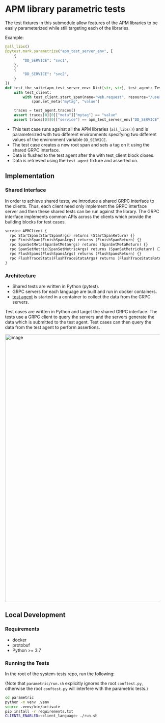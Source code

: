 # APM library parametric tests

The test fixtures in this submodule allow features of the APM libraries to be easily parameterized while still targeting
each of the libraries.

Example:

```python
@all_libs()
@pytest.mark.parametrize("apm_test_server_env", [
    {
        "DD_SERVICE": "svc1",
    },
    {
        "DD_SERVICE": "svc2",
    }
])
def test_the_suite(apm_test_server_env: Dict[str, str], test_agent: TestAgentAPI, test_client: _TestTracer):
    with test_client:
        with test_client.start_span(name="web.request", resource="/users") as span:
            span.set_meta("mytag", "value")

    traces = test_agent.traces()
    assert traces[0][0]["meta"]["mytag"] == "value"
    assert traces[0][0]["service"] == apm_test_server_env["DD_SERVICE"]
```

- This test case runs against all the APM libraries (`all_libs()`) and is parameterized with two different environments specifying two different values of the environment variable `DD_SERVICE`.
- The test case creates a new root span and sets a tag on it using the shared GRPC interface.
- Data is flushed to the test agent after the with test_client block closes.
- Data is retrieved using the `test_agent` fixture and asserted on.

## Implementation

### Shared Interface

In order to achieve shared tests, we introduce a shared GRPC interface to the clients. Thus, each client need only implement the GRPC interface server and then these shared tests can be run against the library. The GRPC interface implements common APIs across the clients which provide the building blocks for test cases.

```proto
service APMClient {
  rpc StartSpan(StartSpanArgs) returns (StartSpanReturn) {}
  rpc FinishSpan(FinishSpanArgs) returns (FinishSpanReturn) {}
  rpc SpanSetMeta(SpanSetMetaArgs) returns (SpanSetMetaReturn) {}
  rpc SpanSetMetric(SpanSetMetricArgs) returns (SpanSetMetricReturn) {}
  rpc FlushSpans(FlushSpansArgs) returns (FlushSpansReturn) {}
  rpc FlushTraceStats(FlushTraceStatsArgs) returns (FlushTraceStatsReturn) {}
}
```

### Architecture

- Shared tests are written in Python (pytest).
- GRPC servers for each language are built and run in docker containers.
- [test agent](https://github.com/DataDog/dd-apm-test-agent/) is started in a container to collect the data from the GRPC servers. 

Test cases are written in Python and target the shared GRPC interface. The tests use a GRPC client to query the servers and the servers generate the data which is submitted to the test agent. Test cases can then query the data from the test agent to perform assertions.


<img width="869" alt="image" src="https://user-images.githubusercontent.com/6321485/182887064-e241d65c-5e29-451b-a8a8-e8d18328c083.png">


## Local Development

### Requirements
- docker
- protobuf
- Python >= 3.7

### Running the Tests

In the root of the system-tests repo, run the following:

(Note that `parametric/run.sh` explicitly ignores the root `conftest.py`, otherwise the root `conftest.py` will interfere with the parametric tests.)

```bash
cd parametric
python -m venv .venv
source .venv/bin/activate
pip install -r requirements.txt
CLIENTS_ENABLED=<client_language> ./run.sh
```
